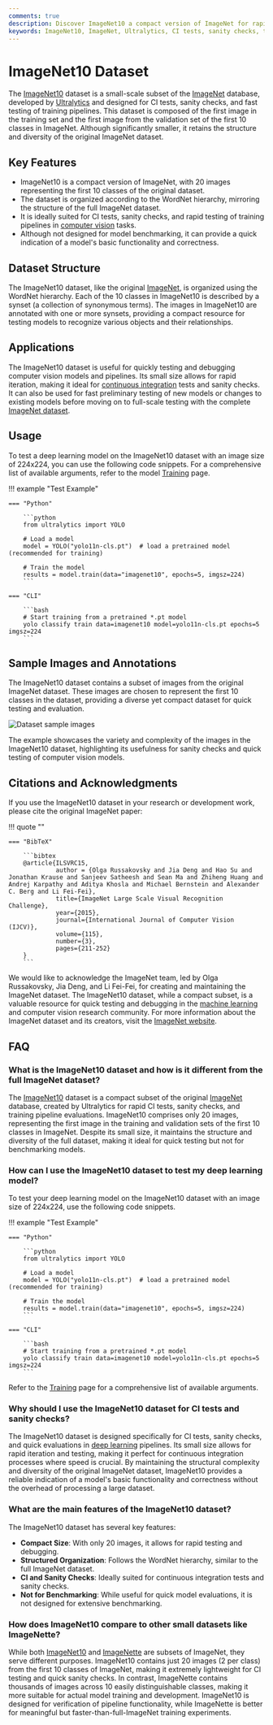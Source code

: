 ```yaml
---
comments: true
description: Discover ImageNet10 a compact version of ImageNet for rapid model testing and CI checks. Perfect for quick evaluations in computer vision tasks.
keywords: ImageNet10, ImageNet, Ultralytics, CI tests, sanity checks, training pipelines, computer vision, deep learning, dataset
---
```


# ImageNet10 Dataset

The [ImageNet10](https://github.com/ultralytics/assets/releases/download/v0.0.0/imagenet10.zip) dataset is a small-scale subset of the [ImageNet](https://www.image-net.org/) database, developed by [Ultralytics](https://www.ultralytics.com/) and designed for CI tests, sanity checks, and fast testing of training pipelines. This dataset is composed of the first image in the training set and the first image from the validation set of the first 10 classes in ImageNet. Although significantly smaller, it retains the structure and diversity of the original ImageNet dataset.

## Key Features

- ImageNet10 is a compact version of ImageNet, with 20 images representing the first 10 classes of the original dataset.
- The dataset is organized according to the WordNet hierarchy, mirroring the structure of the full ImageNet dataset.
- It is ideally suited for CI tests, sanity checks, and rapid testing of training pipelines in [computer vision](https://www.ultralytics.com/glossary/computer-vision-cv) tasks.
- Although not designed for model benchmarking, it can provide a quick indication of a model's basic functionality and correctness.

## Dataset Structure

The ImageNet10 dataset, like the original [ImageNet](../classify/imagenet.md), is organized using the WordNet hierarchy. Each of the 10 classes in ImageNet10 is described by a synset (a collection of synonymous terms). The images in ImageNet10 are annotated with one or more synsets, providing a compact resource for testing models to recognize various objects and their relationships.

## Applications

The ImageNet10 dataset is useful for quickly testing and debugging computer vision models and pipelines. Its small size allows for rapid iteration, making it ideal for [continuous integration](../../help/CI.md) tests and sanity checks. It can also be used for fast preliminary testing of new models or changes to existing models before moving on to full-scale testing with the complete [ImageNet dataset](../classify/imagenet.md).

## Usage

To test a deep learning model on the ImageNet10 dataset with an image size of 224x224, you can use the following code snippets. For a comprehensive list of available arguments, refer to the model [Training](../../modes/train.md) page.

!!! example "Test Example"

    === "Python"

        ```python
        from ultralytics import YOLO

        # Load a model
        model = YOLO("yolo11n-cls.pt")  # load a pretrained model (recommended for training)

        # Train the model
        results = model.train(data="imagenet10", epochs=5, imgsz=224)
        ```

    === "CLI"

        ```bash
        # Start training from a pretrained *.pt model
        yolo classify train data=imagenet10 model=yolo11n-cls.pt epochs=5 imgsz=224
        ```

## Sample Images and Annotations

The ImageNet10 dataset contains a subset of images from the original ImageNet dataset. These images are chosen to represent the first 10 classes in the dataset, providing a diverse yet compact dataset for quick testing and evaluation.

![Dataset sample images](https://github.com/ultralytics/docs/releases/download/0/imagenet10-sample-images.avif)

The example showcases the variety and complexity of the images in the ImageNet10 dataset, highlighting its usefulness for sanity checks and quick testing of computer vision models.

## Citations and Acknowledgments

If you use the ImageNet10 dataset in your research or development work, please cite the original ImageNet paper:

!!! quote ""

    === "BibTeX"

        ```bibtex
        @article{ILSVRC15,
                 author = {Olga Russakovsky and Jia Deng and Hao Su and Jonathan Krause and Sanjeev Satheesh and Sean Ma and Zhiheng Huang and Andrej Karpathy and Aditya Khosla and Michael Bernstein and Alexander C. Berg and Li Fei-Fei},
                 title={ImageNet Large Scale Visual Recognition Challenge},
                 year={2015},
                 journal={International Journal of Computer Vision (IJCV)},
                 volume={115},
                 number={3},
                 pages={211-252}
        }
        ```

We would like to acknowledge the ImageNet team, led by Olga Russakovsky, Jia Deng, and Li Fei-Fei, for creating and maintaining the ImageNet dataset. The ImageNet10 dataset, while a compact subset, is a valuable resource for quick testing and debugging in the [machine learning](https://www.ultralytics.com/glossary/machine-learning-ml) and computer vision research community. For more information about the ImageNet dataset and its creators, visit the [ImageNet website](https://www.image-net.org/).

## FAQ

### What is the ImageNet10 dataset and how is it different from the full ImageNet dataset?

The [ImageNet10](https://github.com/ultralytics/assets/releases/download/v0.0.0/imagenet10.zip) dataset is a compact subset of the original [ImageNet](https://www.image-net.org/) database, created by Ultralytics for rapid CI tests, sanity checks, and training pipeline evaluations. ImageNet10 comprises only 20 images, representing the first image in the training and validation sets of the first 10 classes in ImageNet. Despite its small size, it maintains the structure and diversity of the full dataset, making it ideal for quick testing but not for benchmarking models.

### How can I use the ImageNet10 dataset to test my deep learning model?

To test your deep learning model on the ImageNet10 dataset with an image size of 224x224, use the following code snippets.

!!! example "Test Example"

    === "Python"

        ```python
        from ultralytics import YOLO

        # Load a model
        model = YOLO("yolo11n-cls.pt")  # load a pretrained model (recommended for training)

        # Train the model
        results = model.train(data="imagenet10", epochs=5, imgsz=224)
        ```

    === "CLI"

        ```bash
        # Start training from a pretrained *.pt model
        yolo classify train data=imagenet10 model=yolo11n-cls.pt epochs=5 imgsz=224
        ```

Refer to the [Training](../../modes/train.md) page for a comprehensive list of available arguments.

### Why should I use the ImageNet10 dataset for CI tests and sanity checks?

The ImageNet10 dataset is designed specifically for CI tests, sanity checks, and quick evaluations in [deep learning](https://www.ultralytics.com/glossary/deep-learning-dl) pipelines. Its small size allows for rapid iteration and testing, making it perfect for continuous integration processes where speed is crucial. By maintaining the structural complexity and diversity of the original ImageNet dataset, ImageNet10 provides a reliable indication of a model's basic functionality and correctness without the overhead of processing a large dataset.

### What are the main features of the ImageNet10 dataset?

The ImageNet10 dataset has several key features:

- **Compact Size**: With only 20 images, it allows for rapid testing and debugging.
- **Structured Organization**: Follows the WordNet hierarchy, similar to the full ImageNet dataset.
- **CI and Sanity Checks**: Ideally suited for continuous integration tests and sanity checks.
- **Not for Benchmarking**: While useful for quick model evaluations, it is not designed for extensive benchmarking.

### How does ImageNet10 compare to other small datasets like ImageNette?

While both [ImageNet10](imagenet10.md) and [ImageNette](imagenette.md) are subsets of ImageNet, they serve different purposes. ImageNet10 contains just 20 images (2 per class) from the first 10 classes of ImageNet, making it extremely lightweight for CI testing and quick sanity checks. In contrast, ImageNette contains thousands of images across 10 easily distinguishable classes, making it more suitable for actual model training and development. ImageNet10 is designed for verification of pipeline functionality, while ImageNette is better for meaningful but faster-than-full-ImageNet training experiments.
